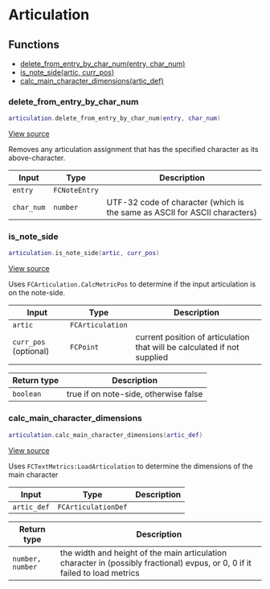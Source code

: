 # Articulation

## Functions

- [delete_from_entry_by_char_num(entry, char_num)](#delete_from_entry_by_char_num)
- [is_note_side(artic, curr_pos)](#is_note_side)
- [calc_main_character_dimensions(artic_def)](#calc_main_character_dimensions)

### delete_from_entry_by_char_num

```lua
articulation.delete_from_entry_by_char_num(entry, char_num)
```

[View source](https://github.com/finale-lua/lua-scripts/tree/refs/heads/RGP/add-hashes-to-deploy-yml/src/library/articulation.lua#L16)

Removes any articulation assignment that has the specified character as its above-character.

| Input | Type | Description |
| ----- | ---- | ----------- |
| `entry` | `FCNoteEntry` |  |
| `char_num` | `number` | UTF-32 code of character (which is the same as ASCII for ASCII characters) |

### is_note_side

```lua
articulation.is_note_side(artic, curr_pos)
```

[View source](https://github.com/finale-lua/lua-scripts/tree/refs/heads/RGP/add-hashes-to-deploy-yml/src/library/articulation.lua#L35)

Uses `FCArticulation.CalcMetricPos` to determine if the input articulation is on the note-side.

| Input | Type | Description |
| ----- | ---- | ----------- |
| `artic` | `FCArticulation` |  |
| `curr_pos` (optional) | `FCPoint` | current position of articulation that will be calculated if not supplied |

| Return type | Description |
| ----------- | ----------- |
| `boolean` | true if on note-side, otherwise false |

### calc_main_character_dimensions

```lua
articulation.calc_main_character_dimensions(artic_def)
```

[View source](https://github.com/finale-lua/lua-scripts/tree/refs/heads/RGP/add-hashes-to-deploy-yml/src/library/articulation.lua#L67)

Uses `FCTextMetrics:LoadArticulation` to determine the dimensions of the main character

| Input | Type | Description |
| ----- | ---- | ----------- |
| `artic_def` | `FCArticulationDef` |  |

| Return type | Description |
| ----------- | ----------- |
| `number, number` | the width and height of the main articulation character in (possibly fractional) evpus, or 0, 0 if it failed to load metrics |
